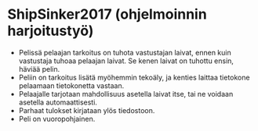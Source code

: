 # ShipSinker2017 (ohjelmoinnin harjoitustyö)





- Pelissä pelaajan tarkoitus on tuhota vastustajan laivat, ennen kuin vastustaja tuhoaa pelaajan laivat. Se kenen laivat on tuhottu ensin, häviää pelin.
- Peliin on tarkoitus lisätä myöhemmin tekoäly, ja kenties laittaa tietokone pelaamaan tietokonetta vastaan.
- Pelaajalle tarjotaan mahdollisuus asetella laivat itse, tai ne voidaan asetella automaattisesti.
- Parhaat tulokset kirjataan ylös tiedostoon.
- Peli on vuoropohjainen.
